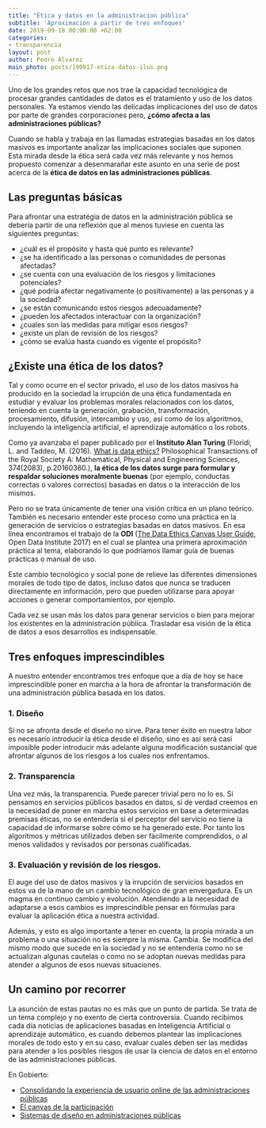 ```yaml
---
title: "Ética y datos en la administracion pública"
subtitle: 'Aproximación a partir de tres enfoques'
date: 2019-09-18 00:00:00 +02:00
categories:
- transparencia
layout: post
author: Pedro Álvarez
main_photo: posts/190917-etica-datos-ilus.png
---
```


Uno de los grandes retos que nos trae la capacidad tecnológica de procesar grandes cantidades de datos es el tratamiento y uso de los datos personales. Ya estamos viendo las delicadas implicaciones del uso de datos por parte de grandes corporaciones pero, **¿cómo afecta a las administraciones públicas?**

Cuando se habla y trabaja en las llamadas estrategias basadas en los datos masivos es importante anaĺizar las implicaciones sociales que suponen. Esta mirada desde la ética será cada vez más relevante y nos hemos propuesto comenzar a desenmarañar este asunto en una serie de post acerca de la **ética de datos en las administraciones públicas**.

## Las preguntas básicas

Para afrontar una estratégia de datos en la administración pública se debería partir de una reflexión que al menos tuviese en cuenta las siguientes preguntas:

- ¿cuál es el propósito y hasta qué punto es relevante?
- ¿se ha identificado a las personas o comunidades de personas afectadas?
- ¿se cuenta con una evaluación de los riesgos y limitaciones potenciales?
- ¿qué podría afectar negativamente (o positivamente) a las personas y a la sociedad?
- ¿se están comunicando estos riesgos adecuadamente?
- ¿pueden los afectados interactuar con la organización?
- ¿cuales son las medidas para mitigar esos riesgos?
- ¿existe un plan de revisión de los riesgos?
- ¿cómo se evalúa hasta cuando es vigente el propósito?

## ¿Existe una ética de los datos?

Tal y como ocurre en el sector privado, el uso de los datos masivos ha producido en la sociedad la irrupción de una ética fundamentada en estudiar y evaluar los problemas morales relacionados con los datos, teniendo en cuenta la generación, grabación, transformación, procesamiento, difusión, intercambio y uso, así como de los algoritmos, incluyendo la inteligencia artificial, el aprendizaje automático o los robots.

Como ya avanzaba el paper publicado por el **Instituto Alan Turing** (Floridi, L. and Taddeo, M. (2016). [What is data ethics?](https://www.turing.ac.uk/research/publications/what-data-ethics)  Philosophical Transactions of the Royal Society A: Mathematical, Physical and Engineering Sciences, 374(2083), p.20160360.), **la ética de los datos surge para formular y respaldar soluciones moralmente buenas** (por ejemplo, conductas correctas o valores correctos) basadas en datos o la interacción de los mismos.

Pero no se trata únicamente de tener una visión crítica en un plano teórico. También es necesario entender este proceso como una práctica en la generación de servicios o estrategias basadas en datos masivos. En esa línea encontramos el trabajo de la **ODI** ([The Data Ethics Canvas User Guide](https://es.scribd.com/document/358778143/ODI-the-Data-Ethics-Canvas-User-Guide-2017-09-13), Open Data Institute 2017) en el cual se plantea una primera aproximación práctica al tema, elaborando lo que podríamos llamar guía de buenas prácticas o manual de uso.

Este cambio tecnológico y social pone de relieve las diferentes dimensiones morales de todo tipo de datos, incluso datos que nunca se traducen directamente en información, pero que pueden utilizarse para apoyar acciones o generar comportamientos, por ejemplo.

Cada vez se usan más los datos para generar servicios o bien para mejorar los existentes en la administración pública. Trasladar esa visión de la ética de datos a esos desarrollos es indispensable.

## Tres enfoques imprescindibles

A nuestro entender encontramos tres enfoque que a día de hoy se hace imprescindible poner en marcha a la hora de afrontar la transformación de una administración pública basada en los datos.

### 1. Diseño

Si no se afronta desde el diseño no sirve. Para tener éxito en nuestra labor es necesario introducir la ética desde el diseño, sino es así será casi imposible poder introducir más adelante alguna modificación sustancial que afrontar algunos de los riesgos a los cuales nos enfrentamos.

### 2. Transparencia

Una vez más, la transparencia. Puede parecer trivial pero no lo es. Si pensamos en servicios públicos basados en datos, si de verdad creemos en la necesidad de poner en marcha estos servicios en base a determinadas premisas éticas, no se entendería si el perceptor del servicio no tiene la capacidad de informarse sobre cómo se ha generado este. Por tanto los algoritmos y métricas utilizados deben ser fácilmente comprendidos, o al menos validados y revisados por personas cualificadas.

### 3. Evaluación y revisión de los riesgos.

El auge del uso de datos masivos y la irrupción de servicios basados en estos va de la mano de un cambio tecnológico de gran envergadura. Es un magma en continuo cambio y evolución. Atendiendo a la necesidad de adaptarse a esos cambios es imprescindible pensar en fórmulas para evaluar la aplicación ética a nuestra actividad.

Además, y esto es algo importante a tener en cuenta, la propia mirada a un problema o una situación no es siempre la misma. Cambia. Se modifica del mismo modo que sucede en la sociedad y no se entendería como no se actualizan algunas cautelas o como no se adoptan nuevas medidas para atender a algunos de esos nuevas situaciones.

## Un camino por recorrer

La asunción de estas pautas no es más que un punto de partida. Se trata de un tema complejo y no exento de cierta controversia. Cuando recibimos cada día noticias de aplicaciones basadas en Inteligencia Artificial o aprendizaje automático, es cuando debemos plantear las implicaciones morales de todo esto y en su caso, evaluar cuales deben ser las medidas para atender a los posibles riesgos de usar la ciencia de datos en el entorno de las administraciones públicas.


<div class="separator blue short"></div>

En Gobierto:

* [Consolidando la experiencia de usuario online de las administraciones públicas](https://gobierto.es/blog/20170615-patrones-y-estandares-en-la-administracion.html)
* [El canvas de la participación](https://gobierto.es/blog/20171120-canvas-participacion.html)
* [Sistemas de diseño en administraciones públicas](https://gobierto.es/blog/20190524-sistemas-diseno.html)
